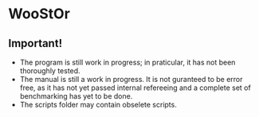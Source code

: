 # WooStOr

## Important!
- The program is still work in progress; in praticular, it has not been thoroughly tested.
- The manual is still a work in progress. It is not guranteed to be error free, as it has not yet passed internal refereeing and a complete set of benchmarking has yet to be done.
- The scripts folder may contain obselete scripts.
